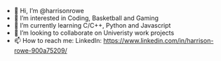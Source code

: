 - 👋 Hi, I’m @harrisonrowe
- 👀 I’m interested in Coding, Basketball and Gaming
- 🌱 I’m currently learning C/C++, Python and Javascript
- 💞️ I’m looking to collaborate on Univeristy work projects
- 📫 How to reach me: LinkedIn: https://www.linkedin.com/in/harrison-rowe-900a75209/
